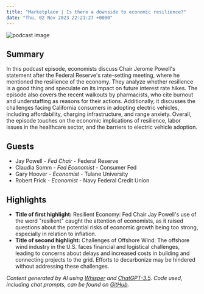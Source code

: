 ```yaml
---
title: "Marketplace | Is there a downside to economic resilience?"
date: "Thu, 02 Nov 2023 22:21:27 +0000"
---
```


![podcast image](https://www.marketplace.org/wp-content/uploads/2019/05/MP_show-1.png)

## Summary

In this podcast episode, economists discuss Chair Jerome Powell's statement after the Federal Reserve's rate-setting meeting, where he mentioned the resilience of the economy. They analyze whether resilience is a good thing and speculate on its impact on future interest rate hikes. The episode also covers the recent walkouts by pharmacists, who cite burnout and understaffing as reasons for their actions. Additionally, it discusses the challenges facing California consumers in adopting electric vehicles, including affordability, charging infrastructure, and range anxiety. Overall, the episode touches on the economic implications of resilience, labor issues in the healthcare sector, and the barriers to electric vehicle adoption.

## Guests

- Jay Powell - _Fed Chair_ - Federal Reserve
- Claudia Somm - _Fed Economist_ - Consumer Fed
- Gary Hoover - _Economist_ - Tulane University
- Robert Frick - _Economist_ - Navy Federal Credit Union

## Highlights

- **Title of first highlight:** Resilient Economy: Fed Chair Jay Powell's use of the word "resilient" caught the attention of economists, as it raised questions about the potential risks of economic growth being too strong, especially in relation to inflation.
- **Title of second highlight:** Challenges of Offshore Wind: The offshore wind industry in the U.S. faces financial and logistical challenges, leading to concerns about delays and increased costs in building and connecting projects to the grid. Efforts to decarbonize may be hindered without addressing these challenges.

_Content generated by AI using [Whisper](https://openai.com/research/whisper) and [ChatGPT-3.5](https://openai.com/blog/chatgpt). Code used, including chat prompts, can be found on [GitHub](https://github.com/dustinbrownman/podcast-parser/blob/main/app/functions.py)._
